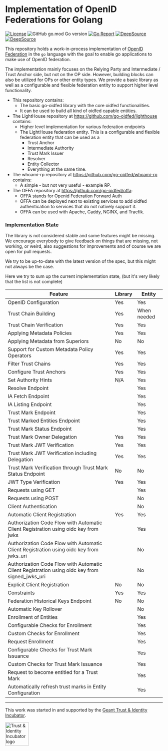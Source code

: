 # Implementation of OpenID Federations for Golang

[![License](https://img.shields.io/github/license/lionick/oidfed-lib.svg)](https://github.com/lionick/oidfed-lib/blob/main/LICENSE)
![GitHub go.mod Go version](https://img.shields.io/github/go-mod/go-version/lionick/oidfed-lib)
[![Go Report](https://goreportcard.com/badge/github.com/lionick/oidfed-lib)](https://goreportcard.com/report/github.com/lionick/oidfed-lib)
[![DeepSource](https://deepsource.io/gh/lionick/oidfed-lib.svg/?label=active+issues&show_trend=true)](https://deepsource.io/gh/lionick/oidfed-lib/?ref=repository-badge)
[![DeepSource](https://app.deepsource.com/gh/lionick/oidfed-lib.svg/?label=code+coverage&show_trend=true&token=tg4V3nrOjmjOHR6b7yJxHzfx)](https://app.deepsource.com/gh/lionick/oidfed-lib/)

This repository holds a work-in-process implementation of
[OpenID Federation](https://openid.github.io/federation/main.html) in the `go` language with the goal to enable go applications to make 
use of OpenID federation.

The implementation mainly focuses on the Relying Party and Intermediate / Trust Anchor side, but not on the OP side. However, building blocks can also be utilized for OPs or other entity types.
We provide a basic library as well as a configurable and flexible 
federation entity to support higher level functionality.

- This repository contains:
    - The basic go-oidfed library with the core oidfed functionalities.
    - It can be used to build all kind of oidfed capable entities.
- The LightHouse repository at https://github.com/go-oidfed/lighthouse contains:
    - Higher level implementation for various federation endpoints
    - The LightHouse federation entity. This is a configurable and flexible 
      federation entity that can be used as a
        - Trust Anchor
        - Intermediate Authority
        - Trust Mark Issuer
        - Resolver
        - Entity Collector
        - Everything at the same time.
- The whoami-rp repository at https://github.com/go-oidfed/whoami-rp contains:
    - A simple - but not very useful - example RP.
- The OFFA repository at https://github.com/go-oidfed/offa:
    - OFFA stands for Openid Federation Forward Auth
    - OFFA can be deployed next to existing services to add oidfed 
      authentication to services that do not natively support it.
    - OFFA can be used with Apache, Caddy, NGINX, and Traefik.


### Implementation State

The library is not considered stable and some features might be missing. We encourage everybody to give feedback on 
things that are missing, not working, or weird, also suggestions for improvements and of course we are open for pull 
requests.

We try to be up-to-date with the latest version of the spec, but this might not
always be the case.


Here we try to sum up the current implementation state, (but it's very likely
that the list is not complete)

| Feature                                                                                        | Library | Entity      |
|------------------------------------------------------------------------------------------------|---------|-------------|
| OpenID Configuration                                                                           | Yes     | Yes         |
| Trust Chain Building                                                                           | Yes     | When needed |
| Trust Chain Verification                                                                       | Yes     | Yes         |
| Applying Metadata Policies                                                                     | Yes     | Yes         |
| Applying Metadata from Superiors                                                               | No      | No          |
| Support for Custom Metadata Policy Operators                                                   | Yes     | Yes         |
| Filter Trust Chains                                                                            | Yes     | Yes         |
| Configure Trust Anchors                                                                        | Yes     | Yes         |
| Set Authority Hints                                                                            | N/A     | Yes         |
| Resolve Endpoint                                                                               |         | Yes         |
| IA Fetch Endpoint                                                                              |         | Yes         |
| IA Listing Endpoint                                                                            |         | Yes         |
| Trust Mark Endpoint                                                                            |         | Yes         |
| Trust Marked Entities Endpoint                                                                 |         | Yes         |
| Trust Mark Status Endpoint                                                                     |         | Yes         |
| Trust Mark Owner Delegation                                                                    | Yes     | Yes         |
| Trust Mark JWT Verification                                                                    | Yes     | Yes         |
| Trust Mark JWT Verification including Delegation                                               | Yes     | Yes         |
| Trust Mark Verification through Trust Mark Status Endpoint                                     | No      | No          |
| JWT Type Verification                                                                          | Yes     | Yes         |
| Requests using GET                                                                             |         | Yes         |
| Requests using POST                                                                            |         | No          |
| Client Authentication                                                                          |         | No          |
| Automatic Client Registration                                                                  | Yes     | Yes         |
| Authorization Code Flow with Automatic Client Registration using oidc key from jwks            |         | Yes         |
| Authorization Code Flow with Automatic Client Registration using oidc key from jwks_uri        |         | No          |
| Authorization Code Flow with Automatic Client Registration using oidc key from signed_jwks_uri |         | No          |
| Explicit Client Registration                                                                   | No      | No          |
| Constraints                                                                                    | Yes     | Yes         |
| Federation Historical Keys Endpoint                                                            | No      | No          |
| Automatic Key Rollover                                                                         |         | No          |
| Enrollment of Entities                                                                         |         | Yes         |
| Configurable Checks for Enrollment                                                             |         | Yes         |
| Custom Checks for Enrollment                                                                   |         | Yes         |
| Request Enrollment                                                                             |         | Yes         |
| Configurable Checks for Trust Mark Issuance                                                    |         | Yes         |
| Custom Checks for Trust Mark Issuance                                                          |         | Yes         |
| Request to become entitled for a Trust Mark                                                    |         | Yes         |
| Automatically refresh trust marks in Entity Configuration                                      |         | Yes         |



---


This work was started in and supported by the
[Geant Trust & Identity Incubator](https://connect.geant.org/trust-and-identity-incubator).

<img src="https://wiki.geant.org/download/attachments/120500419/incubator_logo.jpg" alt="Trust & Identity Incubator logo" height="75"/>

